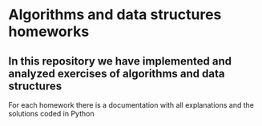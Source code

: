 # Algorithms and data structures homeworks
## In this repository we have implemented and analyzed exercises of algorithms and data structures

For each homework there is a documentation with all explanations and the solutions coded in Python
